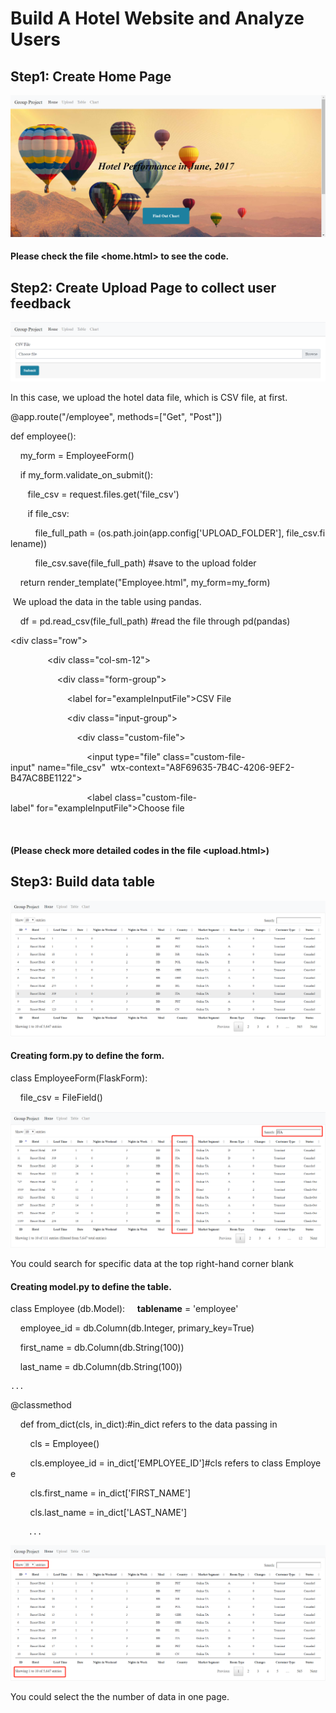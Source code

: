 # Build A Hotel Website and Analyze Users

## Step1: Create Home Page

![group_project](https://github.com/sichensong-99/Web-Application-Projects/blob/master/pics/group_project.png)

#### Please check the file <home.html> to see the code.

## Step2: Create Upload Page to collect user feedback

![upload](https://github.com/sichensong-99/Web-Application-Projects/blob/master/pics/upload_page.png)


In this case, we upload the hotel data file, which is CSV file, at first.

@app.route("/employee", methods=["Get", "Post"])

def employee():

    my_form = EmployeeForm()
    
    if my_form.validate_on_submit():
    
       file_csv = request.files.get('file_csv')
       
       if file_csv:
       
          file_full_path = (os.path.join(app.config['UPLOAD_FOLDER'], file_csv.filename))
          
          file_csv.save(file_full_path) #save to the upload folder
          
    return render_template("Employee.html", my_form=my_form)
    
    

 We upload the data in the table using pandas.
 
    df = pd.read_csv(file_full_path) #read the file through pd(pandas)


 
<div class="row">
    
               <div class="col-sm-12">
               
                   <div class="form-group">
                   
                       <label for="exampleInputFile">CSV File</label>
                       
                       <div class="input-group">
                       
                           <div class="custom-file">
                           
                               <input type="file" class="custom-file-input" name="file_csv"  wtx-context="A8F69635-7B4C-4206-9EF2-B47AC8BE1122">
                               
                               <label class="custom-file-label" for="exampleInputFile">Choose file</label>
                               
                           </div></div></div></div></div>
    
#### (Please check more detailed codes in the file <upload.html>)
    
## Step3: Build data table

![dataset](https://github.com/sichensong-99/Web-Application-Projects/blob/master/pics/dataset.png)

#### Creating form.py to define the form.

class EmployeeForm(FlaskForm):

    file_csv = FileField()

![search](https://github.com/sichensong-99/Web-Application-Projects/blob/master/pics/SEARCH.png)

You could search for specific data at the top right-hand corner blank

    
#### Creating model.py to define the table.

class Employee (db.Model):
    __tablename__ = 'employee'
    
    employee_id = db.Column(db.Integer, primary_key=True)
    
    first_name = db.Column(db.String(100))
    
    last_name = db.Column(db.String(100))
    
    ...
    
@classmethod

    def from_dict(cls, in_dict):#in_dict refers to the data passing in
    
        cls = Employee() 
        
        cls.employee_id = in_dict['EMPLOYEE_ID']#cls refers to class Employee
        
        cls.first_name = in_dict['FIRST_NAME']
        
        cls.last_name = in_dict['LAST_NAME']
        
        ...
        
![showingdata](https://github.com/sichensong-99/Web-Application-Projects/blob/master/pics/SHOWING%20DATA.png)

You could select the the number of data in one page.
